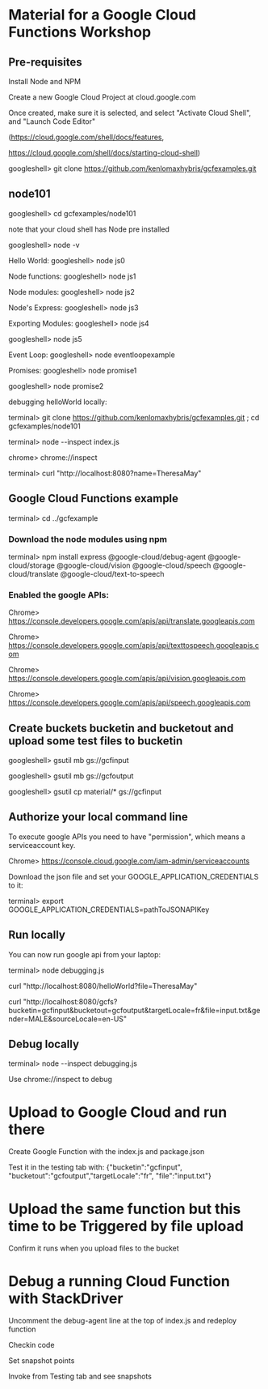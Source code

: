 # Material for a Google Cloud Functions Workshop


## Pre-requisites

Install Node and NPM

Create a new Google Cloud Project at cloud.google.com

Once created, make sure it is selected, and select "Activate Cloud Shell", and "Launch Code Editor"

(https://cloud.google.com/shell/docs/features, 

https://cloud.google.com/shell/docs/starting-cloud-shell)

googleshell> git clone https://github.com/kenlomaxhybris/gcfexamples.git  

## node101

googleshell>  cd gcfexamples/node101

note that your cloud shell has Node pre installed

googleshell> node -v

Hello World: googleshell> node js0

Node functions: googleshell> node js1

Node modules: googleshell> node js2

Node's Express: googleshell>  node js3

Exporting Modules: googleshell> node js4

googleshell> node js5

Event Loop: googleshell> node eventloopexample

Promises: googleshell> node promise1

googleshell> node promise2

debugging helloWorld locally:

terminal>  git clone https://github.com/kenlomaxhybris/gcfexamples.git ;  cd gcfexamples/node101

terminal>  node --inspect index.js

chrome>  chrome://inspect

terminal> curl "http://localhost:8080?name=TheresaMay"
  
## Google Cloud Functions example

terminal> cd ../gcfexample

### Download the node modules using npm
terminal> npm install express @google-cloud/debug-agent @google-cloud/storage @google-cloud/vision @google-cloud/speech @google-cloud/translate @google-cloud/text-to-speech

### Enabled the google APIs:

Chrome> https://console.developers.google.com/apis/api/translate.googleapis.com

Chrome> https://console.developers.google.com/apis/api/texttospeech.googleapis.com

Chrome> https://console.developers.google.com/apis/api/vision.googleapis.com

Chrome> https://console.developers.google.com/apis/api/speech.googleapis.com

## Create buckets bucketin and bucketout and upload some test files to bucketin

googleshell> gsutil mb gs://gcfinput

googleshell> gsutil mb gs://gcfoutput

googleshell> gsutil cp material/* gs://gcfinput

## Authorize your local command line

To execute google APIs you need to have "permission", which means a serviceaccount key.

Chrome> https://console.cloud.google.com/iam-admin/serviceaccounts

Download the json file and set your GOOGLE_APPLICATION_CREDENTIALS to it:

terminal> export GOOGLE_APPLICATION_CREDENTIALS=pathToJSONAPIKey 

## Run locally 

You can now run google api from your laptop:

terminal> node debugging.js

curl "http://localhost:8080/helloWorld?file=TheresaMay"

curl "http://localhost:8080/gcfs?bucketin=gcfinput&bucketout=gcfoutput&targetLocale=fr&file=input.txt&gender=MALE&sourceLocale=en-US"

## Debug locally 

terminal> node --inspect debugging.js

Use chrome://inspect to debug

# Upload to Google Cloud and run there 

Create Google Function with the index.js and package.json

Test it in the testing tab with:
{"bucketin":"gcfinput", "bucketout":"gcfoutput","targetLocale":"fr", "file":"input.txt"}


# Upload the same function but this time to be Triggered by file upload

Confirm it runs when you upload files to the bucket

# Debug a running Cloud Function with StackDriver

Uncomment the debug-agent line at the top of index.js and redeploy function

Checkin code

Set snapshot points

Invoke from Testing tab and see snapshots
  
